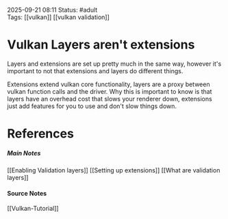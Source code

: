 2025-09-21 08:11
Status: #adult  
Tags: [[vulkan]] [[vulkan validation]]
# Vulkan Layers aren't extensions

Layers and extensions are set up pretty much in the same way, however it's important to not that extensions and layers do different things.

Extensions extend vulkan core functionality, layers are a proxy between vulkan function calls and the driver. Why this is important to know is that layers have an overhead cost that slows your renderer down, extensions just add features for you to use and don't slow things down.
# References
##### Main Notes
[[Enabling Validation layers]]
[[Setting up extensions]]
[[What are validation layers]]
#### Source Notes
[[Vulkan-Tutorial]]
